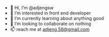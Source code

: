 - 👋 Hi, I’m @adjengsw
- 👀 I’m interested in front end developer
- 🌱 I’m currently learning about anything good
- 💞️ I’m looking to collaborate on nothing
- 📫 reach me at adjeng.58@gmail.com

<!---
adjengsw/adjengsw is a ✨ special ✨ repository because its `README.md` (this file) appears on your GitHub profile.
You can click the Preview link to take a look at your changes.
--->

